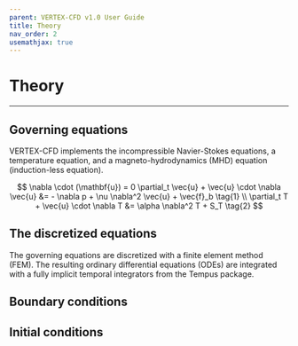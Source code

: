 ```yaml
---
parent: VERTEX-CFD v1.0 User Guide
title: Theory
nav_order: 2
usemathjax: true
---
```


# Theory

---

## Governing equations

VERTEX-CFD implements the incompressible Navier-Stokes equations, a temperature equation, and a magneto-hydrodynamics (MHD) equation (induction-less equation).

$$
\nabla \cdot (\mathbf{u}) = 0
\partial_t \vec{u} + \vec{u} \cdot \nabla \vec{u} &= - \nabla p + \nu \nabla^2 \vec{u} + \vec{f}_b \tag{1} \\
\partial_t T + \vec{u} \cdot \nabla T &= \alpha \nabla^2 T + S_T \tag{2} 
$$


## The discretized equations

The governing equations are discretized with a finite element method (FEM). The resulting ordinary differential equations (ODEs) are integrated with a fully implicit temporal integrators from the Tempus package. 

## Boundary conditions

## Initial conditions
